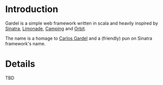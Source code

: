 # Introduction #

Gardel is a simple web framework written in scala and heavily inspired by [Sinatra](http://www.sinatrarb.com/), [Limonade](http://limonade.sofa-design.net/), [Camping](http://github.com/why/camping/tree/master) and [Orbit](http://orbit.luaforge.net/).

The name is a homage to [Carlos Gardel](http://en.wikipedia.org/wiki/Gardel) and a (friendly) pun on Sinatra framework's name.

# Details #

TBD